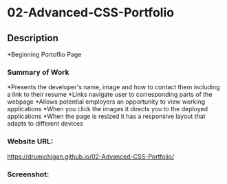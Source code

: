 # 02-Advanced-CSS-Portfolio


## Description

*Beginning Portoflio Page

### Summary of Work

*Presents the developer's name, image and how to contact them including a link to their resume
*Links navigate user to corresponding parts of the webpage
*Allows potential employers an opportunity to view working applications
*When you click the images it directs you to the deployed applications
*When the page is resized it has a responsive layout that adapts to different devices

### Website URL:

https://drumichigan.github.io/02-Advanced-CSS-Portfolio/

### Screenshot:


